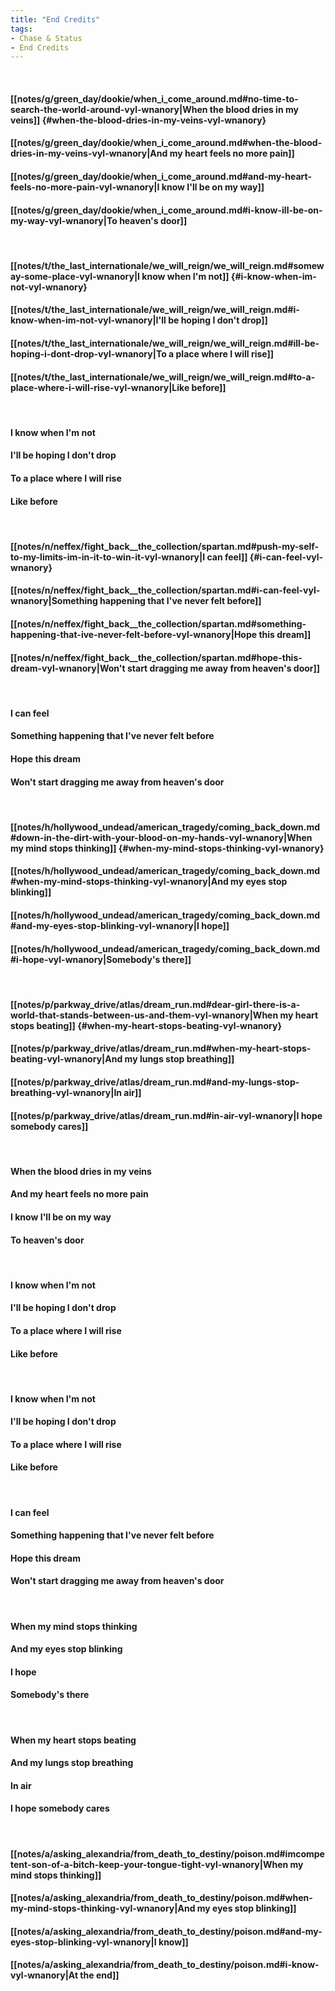```yaml
---
title: "End Credits"
tags:
- Chase & Status
- End Credits
---
```

&nbsp;
#### [[notes/g/green_day/dookie/when_i_come_around.md#no-time-to-search-the-world-around-vyl-wnanory|When the blood dries in my veins]] {#when-the-blood-dries-in-my-veins-vyl-wnanory}
#### [[notes/g/green_day/dookie/when_i_come_around.md#when-the-blood-dries-in-my-veins-vyl-wnanory|And my heart feels no more pain]]
#### [[notes/g/green_day/dookie/when_i_come_around.md#and-my-heart-feels-no-more-pain-vyl-wnanory|I know I'll be on my way]]
#### [[notes/g/green_day/dookie/when_i_come_around.md#i-know-ill-be-on-my-way-vyl-wnanory|To heaven's door]]
&nbsp;
#### [[notes/t/the_last_internationale/we_will_reign/we_will_reign.md#someway-some-place-vyl-wnanory|I know when I'm not]] {#i-know-when-im-not-vyl-wnanory}
#### [[notes/t/the_last_internationale/we_will_reign/we_will_reign.md#i-know-when-im-not-vyl-wnanory|I'll be hoping I don't drop]]
#### [[notes/t/the_last_internationale/we_will_reign/we_will_reign.md#ill-be-hoping-i-dont-drop-vyl-wnanory|To a place where I will rise]]
#### [[notes/t/the_last_internationale/we_will_reign/we_will_reign.md#to-a-place-where-i-will-rise-vyl-wnanory|Like before]]
&nbsp;
#### I know when I'm not
#### I'll be hoping I don't drop
#### To a place where I will rise
#### Like before
&nbsp;
#### [[notes/n/neffex/fight_back__the_collection/spartan.md#push-my-self-to-my-limits-im-in-it-to-win-it-vyl-wnanory|I can feel]] {#i-can-feel-vyl-wnanory}
#### [[notes/n/neffex/fight_back__the_collection/spartan.md#i-can-feel-vyl-wnanory|Something happening that I've never felt before]]
#### [[notes/n/neffex/fight_back__the_collection/spartan.md#something-happening-that-ive-never-felt-before-vyl-wnanory|Hope this dream]]
#### [[notes/n/neffex/fight_back__the_collection/spartan.md#hope-this-dream-vyl-wnanory|Won't start dragging me away from heaven's door]]
&nbsp;
#### I can feel
#### Something happening that I've never felt before
#### Hope this dream
#### Won't start dragging me away from heaven's door
&nbsp;
#### [[notes/h/hollywood_undead/american_tragedy/coming_back_down.md#down-in-the-dirt-with-your-blood-on-my-hands-vyl-wnanory|When my mind stops thinking]] {#when-my-mind-stops-thinking-vyl-wnanory}
#### [[notes/h/hollywood_undead/american_tragedy/coming_back_down.md#when-my-mind-stops-thinking-vyl-wnanory|And my eyes stop blinking]]
#### [[notes/h/hollywood_undead/american_tragedy/coming_back_down.md#and-my-eyes-stop-blinking-vyl-wnanory|I hope]]
#### [[notes/h/hollywood_undead/american_tragedy/coming_back_down.md#i-hope-vyl-wnanory|Somebody's there]]
&nbsp;
#### [[notes/p/parkway_drive/atlas/dream_run.md#dear-girl-there-is-a-world-that-stands-between-us-and-them-vyl-wnanory|When my heart stops beating]] {#when-my-heart-stops-beating-vyl-wnanory}
#### [[notes/p/parkway_drive/atlas/dream_run.md#when-my-heart-stops-beating-vyl-wnanory|And my lungs stop breathing]]
#### [[notes/p/parkway_drive/atlas/dream_run.md#and-my-lungs-stop-breathing-vyl-wnanory|In air]]
#### [[notes/p/parkway_drive/atlas/dream_run.md#in-air-vyl-wnanory|I hope somebody cares]]
&nbsp;
#### When the blood dries in my veins
#### And my heart feels no more pain
#### I know I'll be on my way
#### To heaven's door
&nbsp;
#### I know when I'm not
#### I'll be hoping I don't drop
#### To a place where I will rise
#### Like before
&nbsp;
#### I know when I'm not
#### I'll be hoping I don't drop
#### To a place where I will rise
#### Like before
&nbsp;
#### I can feel
#### Something happening that I've never felt before
#### Hope this dream
#### Won't start dragging me away from heaven's door
&nbsp;
#### When my mind stops thinking
#### And my eyes stop blinking
#### I hope
#### Somebody's there
&nbsp;
#### When my heart stops beating
#### And my lungs stop breathing
#### In air
#### I hope somebody cares
&nbsp;
#### [[notes/a/asking_alexandria/from_death_to_destiny/poison.md#imcompetent-son-of-a-bitch-keep-your-tongue-tight-vyl-wnanory|When my mind stops thinking]]
#### [[notes/a/asking_alexandria/from_death_to_destiny/poison.md#when-my-mind-stops-thinking-vyl-wnanory|And my eyes stop blinking]]
#### [[notes/a/asking_alexandria/from_death_to_destiny/poison.md#and-my-eyes-stop-blinking-vyl-wnanory|I know]]
#### [[notes/a/asking_alexandria/from_death_to_destiny/poison.md#i-know-vyl-wnanory|At the end]]
